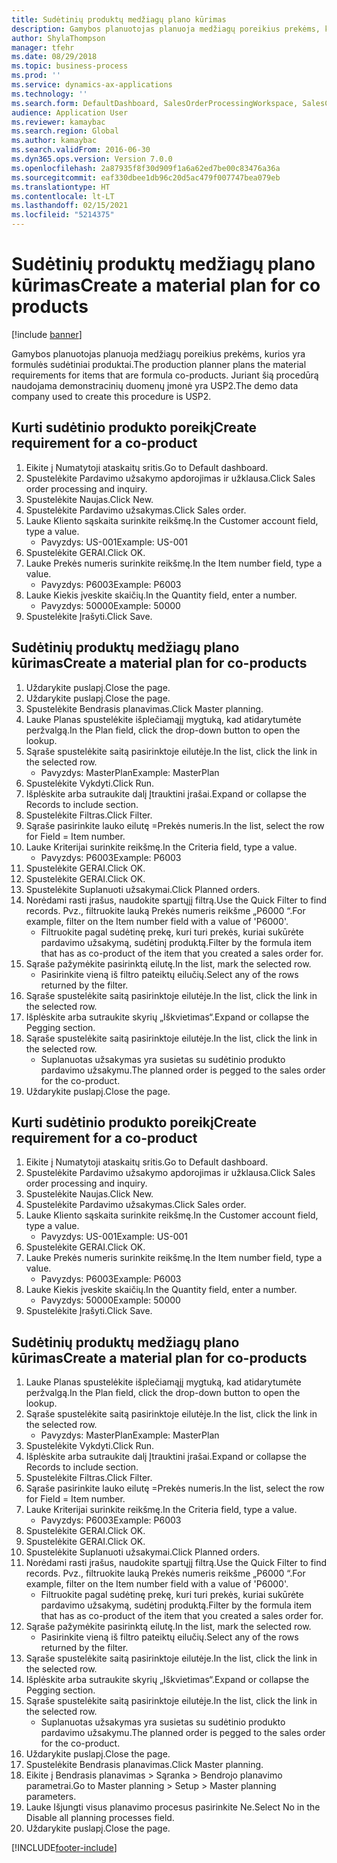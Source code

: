 ```yaml
---
title: Sudėtinių produktų medžiagų plano kūrimas
description: Gamybos planuotojas planuoja medžiagų poreikius prekėms, kurios yra formulės sudėtiniai produktai.
author: ShylaThompson
manager: tfehr
ms.date: 08/29/2018
ms.topic: business-process
ms.prod: ''
ms.service: dynamics-ax-applications
ms.technology: ''
ms.search.form: DefaultDashboard, SalesOrderProcessingWorkspace, SalesCreateOrder, SalesTable, ReqCreatePlanWorkspace, ReqTransPlanCard, SysQueryForm, ReqTransPo
audience: Application User
ms.reviewer: kamaybac
ms.search.region: Global
ms.author: kamaybac
ms.search.validFrom: 2016-06-30
ms.dyn365.ops.version: Version 7.0.0
ms.openlocfilehash: 2a87935f8f30d909f1a6a62ed7be00c83476a36a
ms.sourcegitcommit: eaf330dbee1db96c20d5ac479f007747bea079eb
ms.translationtype: HT
ms.contentlocale: lt-LT
ms.lasthandoff: 02/15/2021
ms.locfileid: "5214375"
---
```

# <a name="create-a-material-plan-for-co-products"></a><span data-ttu-id="bf0ab-103">Sudėtinių produktų medžiagų plano kūrimas</span><span class="sxs-lookup"><span data-stu-id="bf0ab-103">Create a material plan for co products</span></span>

[!include [banner](../../includes/banner.md)]

<span data-ttu-id="bf0ab-104">Gamybos planuotojas planuoja medžiagų poreikius prekėms, kurios yra formulės sudėtiniai produktai.</span><span class="sxs-lookup"><span data-stu-id="bf0ab-104">The production planner plans the material requirements for items that are formula co-products.</span></span> <span data-ttu-id="bf0ab-105">Juriant šią procedūrą naudojama demonstracinių duomenų įmonė yra USP2.</span><span class="sxs-lookup"><span data-stu-id="bf0ab-105">The demo data company used to create this procedure is USP2.</span></span>


## <a name="create-requirement-for-a-co-product"></a><span data-ttu-id="bf0ab-106">Kurti sudėtinio produkto poreikį</span><span class="sxs-lookup"><span data-stu-id="bf0ab-106">Create requirement for a co-product</span></span>
1. <span data-ttu-id="bf0ab-107">Eikite į Numatytoji ataskaitų sritis.</span><span class="sxs-lookup"><span data-stu-id="bf0ab-107">Go to Default dashboard.</span></span>
2. <span data-ttu-id="bf0ab-108">Spustelėkite Pardavimo užsakymo apdorojimas ir užklausa.</span><span class="sxs-lookup"><span data-stu-id="bf0ab-108">Click Sales order processing and inquiry.</span></span>
3. <span data-ttu-id="bf0ab-109">Spustelėkite Naujas.</span><span class="sxs-lookup"><span data-stu-id="bf0ab-109">Click New.</span></span>
4. <span data-ttu-id="bf0ab-110">Spustelėkite Pardavimo užsakymas.</span><span class="sxs-lookup"><span data-stu-id="bf0ab-110">Click Sales order.</span></span>
5. <span data-ttu-id="bf0ab-111">Lauke Kliento sąskaita surinkite reikšmę.</span><span class="sxs-lookup"><span data-stu-id="bf0ab-111">In the Customer account field, type a value.</span></span>
    * <span data-ttu-id="bf0ab-112">Pavyzdys: US-001</span><span class="sxs-lookup"><span data-stu-id="bf0ab-112">Example: US-001</span></span>  
6. <span data-ttu-id="bf0ab-113">Spustelėkite GERAI.</span><span class="sxs-lookup"><span data-stu-id="bf0ab-113">Click OK.</span></span>
7. <span data-ttu-id="bf0ab-114">Lauke Prekės numeris surinkite reikšmę.</span><span class="sxs-lookup"><span data-stu-id="bf0ab-114">In the Item number field, type a value.</span></span>
    * <span data-ttu-id="bf0ab-115">Pavyzdys: P6003</span><span class="sxs-lookup"><span data-stu-id="bf0ab-115">Example: P6003</span></span>  
8. <span data-ttu-id="bf0ab-116">Lauke Kiekis įveskite skaičių.</span><span class="sxs-lookup"><span data-stu-id="bf0ab-116">In the Quantity field, enter a number.</span></span>
    * <span data-ttu-id="bf0ab-117">Pavyzdys: 50000</span><span class="sxs-lookup"><span data-stu-id="bf0ab-117">Example: 50000</span></span>  
9. <span data-ttu-id="bf0ab-118">Spustelėkite Įrašyti.</span><span class="sxs-lookup"><span data-stu-id="bf0ab-118">Click Save.</span></span>

## <a name="create-a-material-plan-for-co-products"></a><span data-ttu-id="bf0ab-119">Sudėtinių produktų medžiagų plano kūrimas</span><span class="sxs-lookup"><span data-stu-id="bf0ab-119">Create a material plan for co-products</span></span>
1. <span data-ttu-id="bf0ab-120">Uždarykite puslapį.</span><span class="sxs-lookup"><span data-stu-id="bf0ab-120">Close the page.</span></span>
2. <span data-ttu-id="bf0ab-121">Uždarykite puslapį.</span><span class="sxs-lookup"><span data-stu-id="bf0ab-121">Close the page.</span></span>
3. <span data-ttu-id="bf0ab-122">Spustelėkite Bendrasis planavimas.</span><span class="sxs-lookup"><span data-stu-id="bf0ab-122">Click Master planning.</span></span>
4. <span data-ttu-id="bf0ab-123">Lauke Planas spustelėkite išplečiamąjį mygtuką, kad atidarytumėte peržvalgą.</span><span class="sxs-lookup"><span data-stu-id="bf0ab-123">In the Plan field, click the drop-down button to open the lookup.</span></span>
5. <span data-ttu-id="bf0ab-124">Sąraše spustelėkite saitą pasirinktoje eilutėje.</span><span class="sxs-lookup"><span data-stu-id="bf0ab-124">In the list, click the link in the selected row.</span></span>
    * <span data-ttu-id="bf0ab-125">Pavyzdys: MasterPlan</span><span class="sxs-lookup"><span data-stu-id="bf0ab-125">Example: MasterPlan</span></span>  
6. <span data-ttu-id="bf0ab-126">Spustelėkite Vykdyti.</span><span class="sxs-lookup"><span data-stu-id="bf0ab-126">Click Run.</span></span>
7. <span data-ttu-id="bf0ab-127">Išplėskite arba sutraukite dalį Įtrauktini įrašai.</span><span class="sxs-lookup"><span data-stu-id="bf0ab-127">Expand or collapse the Records to include section.</span></span>
8. <span data-ttu-id="bf0ab-128">Spustelėkite Filtras.</span><span class="sxs-lookup"><span data-stu-id="bf0ab-128">Click Filter.</span></span>
9. <span data-ttu-id="bf0ab-129">Sąraše pasirinkite lauko eilutę =Prekės numeris.</span><span class="sxs-lookup"><span data-stu-id="bf0ab-129">In the list, select the row for Field = Item number.</span></span>
10. <span data-ttu-id="bf0ab-130">Lauke Kriterijai surinkite reikšmę.</span><span class="sxs-lookup"><span data-stu-id="bf0ab-130">In the Criteria field, type a value.</span></span>
    * <span data-ttu-id="bf0ab-131">Pavyzdys: P6003</span><span class="sxs-lookup"><span data-stu-id="bf0ab-131">Example: P6003</span></span>  
11. <span data-ttu-id="bf0ab-132">Spustelėkite GERAI.</span><span class="sxs-lookup"><span data-stu-id="bf0ab-132">Click OK.</span></span>
12. <span data-ttu-id="bf0ab-133">Spustelėkite GERAI.</span><span class="sxs-lookup"><span data-stu-id="bf0ab-133">Click OK.</span></span>
13. <span data-ttu-id="bf0ab-134">Spustelėkite Suplanuoti užsakymai.</span><span class="sxs-lookup"><span data-stu-id="bf0ab-134">Click Planned orders.</span></span>
14. <span data-ttu-id="bf0ab-135">Norėdami rasti įrašus, naudokite spartųjį filtrą.</span><span class="sxs-lookup"><span data-stu-id="bf0ab-135">Use the Quick Filter to find records.</span></span> <span data-ttu-id="bf0ab-136">Pvz., filtruokite lauką Prekės numeris reikšme „P6000 “.</span><span class="sxs-lookup"><span data-stu-id="bf0ab-136">For example, filter on the Item number field with a value of 'P6000'.</span></span>
    * <span data-ttu-id="bf0ab-137">Filtruokite pagal sudėtinę prekę, kuri turi prekės, kuriai sukūrėte pardavimo užsakymą, sudėtinį produktą.</span><span class="sxs-lookup"><span data-stu-id="bf0ab-137">Filter by the formula item that has as co-product of the item that you created a sales order for.</span></span>  
15. <span data-ttu-id="bf0ab-138">Sąraše pažymėkite pasirinktą eilutę.</span><span class="sxs-lookup"><span data-stu-id="bf0ab-138">In the list, mark the selected row.</span></span>
    * <span data-ttu-id="bf0ab-139">Pasirinkite vieną iš filtro pateiktų eilučių.</span><span class="sxs-lookup"><span data-stu-id="bf0ab-139">Select any of the rows returned by the filter.</span></span>  
16. <span data-ttu-id="bf0ab-140">Sąraše spustelėkite saitą pasirinktoje eilutėje.</span><span class="sxs-lookup"><span data-stu-id="bf0ab-140">In the list, click the link in the selected row.</span></span>
17. <span data-ttu-id="bf0ab-141">Išplėskite arba sutraukite skyrių „Iškvietimas“.</span><span class="sxs-lookup"><span data-stu-id="bf0ab-141">Expand or collapse the Pegging section.</span></span>
18. <span data-ttu-id="bf0ab-142">Sąraše spustelėkite saitą pasirinktoje eilutėje.</span><span class="sxs-lookup"><span data-stu-id="bf0ab-142">In the list, click the link in the selected row.</span></span>
    * <span data-ttu-id="bf0ab-143">Suplanuotas užsakymas yra susietas su sudėtinio produkto pardavimo užsakymu.</span><span class="sxs-lookup"><span data-stu-id="bf0ab-143">The planned order is pegged to the sales order for the co-product.</span></span>  
19. <span data-ttu-id="bf0ab-144">Uždarykite puslapį.</span><span class="sxs-lookup"><span data-stu-id="bf0ab-144">Close the page.</span></span>

## <a name="create-requirement-for-a-co-product"></a><span data-ttu-id="bf0ab-145">Kurti sudėtinio produkto poreikį</span><span class="sxs-lookup"><span data-stu-id="bf0ab-145">Create requirement for a co-product</span></span>
1. <span data-ttu-id="bf0ab-146">Eikite į Numatytoji ataskaitų sritis.</span><span class="sxs-lookup"><span data-stu-id="bf0ab-146">Go to Default dashboard.</span></span>
2. <span data-ttu-id="bf0ab-147">Spustelėkite Pardavimo užsakymo apdorojimas ir užklausa.</span><span class="sxs-lookup"><span data-stu-id="bf0ab-147">Click Sales order processing and inquiry.</span></span>
3. <span data-ttu-id="bf0ab-148">Spustelėkite Naujas.</span><span class="sxs-lookup"><span data-stu-id="bf0ab-148">Click New.</span></span>
4. <span data-ttu-id="bf0ab-149">Spustelėkite Pardavimo užsakymas.</span><span class="sxs-lookup"><span data-stu-id="bf0ab-149">Click Sales order.</span></span>
5. <span data-ttu-id="bf0ab-150">Lauke Kliento sąskaita surinkite reikšmę.</span><span class="sxs-lookup"><span data-stu-id="bf0ab-150">In the Customer account field, type a value.</span></span>
    * <span data-ttu-id="bf0ab-151">Pavyzdys: US-001</span><span class="sxs-lookup"><span data-stu-id="bf0ab-151">Example: US-001</span></span>  
6. <span data-ttu-id="bf0ab-152">Spustelėkite GERAI.</span><span class="sxs-lookup"><span data-stu-id="bf0ab-152">Click OK.</span></span>
7. <span data-ttu-id="bf0ab-153">Lauke Prekės numeris surinkite reikšmę.</span><span class="sxs-lookup"><span data-stu-id="bf0ab-153">In the Item number field, type a value.</span></span>
    * <span data-ttu-id="bf0ab-154">Pavyzdys: P6003</span><span class="sxs-lookup"><span data-stu-id="bf0ab-154">Example: P6003</span></span>  
8. <span data-ttu-id="bf0ab-155">Lauke Kiekis įveskite skaičių.</span><span class="sxs-lookup"><span data-stu-id="bf0ab-155">In the Quantity field, enter a number.</span></span>
    * <span data-ttu-id="bf0ab-156">Pavyzdys: 50000</span><span class="sxs-lookup"><span data-stu-id="bf0ab-156">Example: 50000</span></span>  
9. <span data-ttu-id="bf0ab-157">Spustelėkite Įrašyti.</span><span class="sxs-lookup"><span data-stu-id="bf0ab-157">Click Save.</span></span>

## <a name="create-a-material-plan-for-co-products"></a><span data-ttu-id="bf0ab-158">Sudėtinių produktų medžiagų plano kūrimas</span><span class="sxs-lookup"><span data-stu-id="bf0ab-158">Create a material plan for co-products</span></span>
1. <span data-ttu-id="bf0ab-159">Lauke Planas spustelėkite išplečiamąjį mygtuką, kad atidarytumėte peržvalgą.</span><span class="sxs-lookup"><span data-stu-id="bf0ab-159">In the Plan field, click the drop-down button to open the lookup.</span></span>
2. <span data-ttu-id="bf0ab-160">Sąraše spustelėkite saitą pasirinktoje eilutėje.</span><span class="sxs-lookup"><span data-stu-id="bf0ab-160">In the list, click the link in the selected row.</span></span>
    * <span data-ttu-id="bf0ab-161">Pavyzdys: MasterPlan</span><span class="sxs-lookup"><span data-stu-id="bf0ab-161">Example: MasterPlan</span></span>  
3. <span data-ttu-id="bf0ab-162">Spustelėkite Vykdyti.</span><span class="sxs-lookup"><span data-stu-id="bf0ab-162">Click Run.</span></span>
4. <span data-ttu-id="bf0ab-163">Išplėskite arba sutraukite dalį Įtrauktini įrašai.</span><span class="sxs-lookup"><span data-stu-id="bf0ab-163">Expand or collapse the Records to include section.</span></span>
5. <span data-ttu-id="bf0ab-164">Spustelėkite Filtras.</span><span class="sxs-lookup"><span data-stu-id="bf0ab-164">Click Filter.</span></span>
6. <span data-ttu-id="bf0ab-165">Sąraše pasirinkite lauko eilutę =Prekės numeris.</span><span class="sxs-lookup"><span data-stu-id="bf0ab-165">In the list, select the row for Field = Item number.</span></span>
7. <span data-ttu-id="bf0ab-166">Lauke Kriterijai surinkite reikšmę.</span><span class="sxs-lookup"><span data-stu-id="bf0ab-166">In the Criteria field, type a value.</span></span>
    * <span data-ttu-id="bf0ab-167">Pavyzdys: P6003</span><span class="sxs-lookup"><span data-stu-id="bf0ab-167">Example: P6003</span></span>  
8. <span data-ttu-id="bf0ab-168">Spustelėkite GERAI.</span><span class="sxs-lookup"><span data-stu-id="bf0ab-168">Click OK.</span></span>
9. <span data-ttu-id="bf0ab-169">Spustelėkite GERAI.</span><span class="sxs-lookup"><span data-stu-id="bf0ab-169">Click OK.</span></span>
10. <span data-ttu-id="bf0ab-170">Spustelėkite Suplanuoti užsakymai.</span><span class="sxs-lookup"><span data-stu-id="bf0ab-170">Click Planned orders.</span></span>
11. <span data-ttu-id="bf0ab-171">Norėdami rasti įrašus, naudokite spartųjį filtrą.</span><span class="sxs-lookup"><span data-stu-id="bf0ab-171">Use the Quick Filter to find records.</span></span> <span data-ttu-id="bf0ab-172">Pvz., filtruokite lauką Prekės numeris reikšme „P6000 “.</span><span class="sxs-lookup"><span data-stu-id="bf0ab-172">For example, filter on the Item number field with a value of 'P6000'.</span></span>
    * <span data-ttu-id="bf0ab-173">Filtruokite pagal sudėtinę prekę, kuri turi prekės, kuriai sukūrėte pardavimo užsakymą, sudėtinį produktą.</span><span class="sxs-lookup"><span data-stu-id="bf0ab-173">Filter by the formula item that has as co-product of the item that you created a sales order for.</span></span>  
12. <span data-ttu-id="bf0ab-174">Sąraše pažymėkite pasirinktą eilutę.</span><span class="sxs-lookup"><span data-stu-id="bf0ab-174">In the list, mark the selected row.</span></span>
    * <span data-ttu-id="bf0ab-175">Pasirinkite vieną iš filtro pateiktų eilučių.</span><span class="sxs-lookup"><span data-stu-id="bf0ab-175">Select any of the rows returned by the filter.</span></span>  
13. <span data-ttu-id="bf0ab-176">Sąraše spustelėkite saitą pasirinktoje eilutėje.</span><span class="sxs-lookup"><span data-stu-id="bf0ab-176">In the list, click the link in the selected row.</span></span>
14. <span data-ttu-id="bf0ab-177">Išplėskite arba sutraukite skyrių „Iškvietimas“.</span><span class="sxs-lookup"><span data-stu-id="bf0ab-177">Expand or collapse the Pegging section.</span></span>
15. <span data-ttu-id="bf0ab-178">Sąraše spustelėkite saitą pasirinktoje eilutėje.</span><span class="sxs-lookup"><span data-stu-id="bf0ab-178">In the list, click the link in the selected row.</span></span>
    * <span data-ttu-id="bf0ab-179">Suplanuotas užsakymas yra susietas su sudėtinio produkto pardavimo užsakymu.</span><span class="sxs-lookup"><span data-stu-id="bf0ab-179">The planned order is pegged to the sales order for the co-product.</span></span>  
16. <span data-ttu-id="bf0ab-180">Uždarykite puslapį.</span><span class="sxs-lookup"><span data-stu-id="bf0ab-180">Close the page.</span></span>
17. <span data-ttu-id="bf0ab-181">Spustelėkite Bendrasis planavimas.</span><span class="sxs-lookup"><span data-stu-id="bf0ab-181">Click Master planning.</span></span>
18. <span data-ttu-id="bf0ab-182">Eikite į Bendrasis planavimas > Sąranka > Bendrojo planavimo parametrai.</span><span class="sxs-lookup"><span data-stu-id="bf0ab-182">Go to Master planning > Setup > Master planning parameters.</span></span>
19. <span data-ttu-id="bf0ab-183">Lauke Išjungti visus planavimo procesus pasirinkite Ne.</span><span class="sxs-lookup"><span data-stu-id="bf0ab-183">Select No in the Disable all planning processes field.</span></span>
20. <span data-ttu-id="bf0ab-184">Uždarykite puslapį.</span><span class="sxs-lookup"><span data-stu-id="bf0ab-184">Close the page.</span></span>



[!INCLUDE[footer-include](../../../includes/footer-banner.md)]